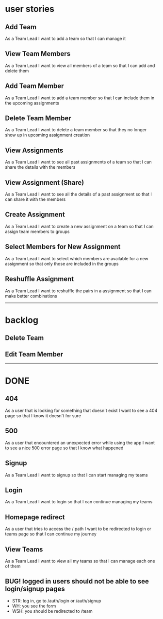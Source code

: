# user stories


## Add Team

As a Team Lead I want to add a team so that I can manage it

## View Team Members

As a Team Lead I want to view all members of a team so that I can add and delete them

## Add Team Member

As a Team Lead I want to add a team member so that I can include them in the upcoming assignments

## Delete Team Member

As a Team Lead I want to delete a team member so that they no longer show up in upcoming assignment creation

## View Assignments

As a Team Lead I want to see all past assignments of a team so that I can share the details with the members

## View Assignment (Share)

As a Team Lead I want to see all the details of a past assignment so that I can share it with the members

## Create Assignment

As a Team Lead I want to create a new assignment on a team so that I can assign team members to groups

## Select Members for New Assignment

As a Team Lead I want to select which members are available for a new assignment so that only those are included in the groups

## Reshuffle Assignment

As a Team Lead I want to reshuffle the pairs in a assignment so that I can make better combinations

---

# backlog

## Delete Team

## Edit Team Member




---

# DONE


## 404

As a user that is looking for something that doesn't exist I want to see a 404 page so that I know it doesn't for sure

## 500

As a user that encountered an unexpected error while using the app I want to see a nice 500 error page so that I know what happened


## Signup

As a Team Lead I want to signup so that I can start managing my teams

## Login

As a Team Lead I want to login so that I can continue managing my teams

## Homepage redirect

As a user that tries to access the / path I want to be redirected to login or teams page so that I can continue my journey


## View Teams

As a Team Lead I want to view all my teams so that I can manage each one of them



## BUG! logged in users should not be able to see login/signup pages

- STR: log in, go to /auth/login or /auth/signup
- WH: you see the form
- WSH: you should be redirected to /team
